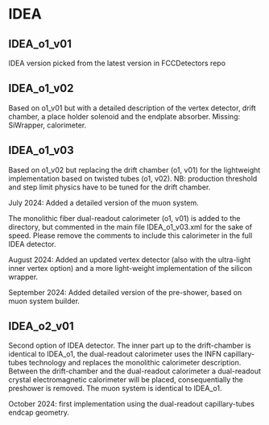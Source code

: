 IDEA
====

IDEA_o1_v01
------------

IDEA version picked from the latest version in FCCDetectors repo

IDEA_o1_v02
------------

Based on o1_v01 but with a detailed description of the vertex detector, drift chamber, a place holder solenoid and the endplate absorber. Missing: SiWrapper, calorimeter.

IDEA_o1_v03
------------

Based on o1_v02 but replacing the drift chamber (o1, v01) for the lightweight implementation based on twisted tubes (o1,
v02). NB: production threshold and step limit physics have to be tuned for the drift chamber.

July 2024: Added a detailed version of the muon system.

The monolithic fiber dual-readout calorimeter (o1, v01) is added to the directory, but commented in the main file IDEA_o1_v03.xml for the sake of speed. Please remove the comments to include this calorimeter in the full IDEA detector. 

August 2024: Added an updated vertex detector (also with the ultra-light inner vertex option) and a more light-weight 
implementation of the silicon wrapper.

September 2024: Added detailed version of the pre-shower, based on muon system builder.

IDEA_o2_v01
------------

Second option of IDEA detector. The inner part up to the drift-chamber is identical to IDEA_o1, the dual-readout calorimeter uses the INFN capillary-tubes technology and replaces the monolithic calorimeter description. Between the drift-chamber and the dual-readout calorimeter a dual-readout crystal electromagnetic calorimeter will be placed, consequentially the preshower is removed. The muon system is identical to IDEA_o1.

October 2024: first implementation using the dual-readout capillary-tubes endcap geometry.
